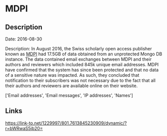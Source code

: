 # MDPI

## Description

Date: 2016-08-30

Description:
In August 2016, the Swiss scholarly open access publisher known as <a href="http://mdpi.com" target="_blank" rel="noopener">MDPI</a> had 17.5GB of data obtained from an unprotected Mongo DB instance. The data contained email exchanges between MDPI and their authors and reviewers which included 845k unique email addresses. MDPI have confirmed that the system has since been protected and that no data of a sensitive nature was impacted. As such, they concluded that notification to their subscribers was not necessary due to the fact that all their authors and reviewers are available online on their website.


['Email addresses', 'Email messages', 'IP addresses', 'Names']

## Links

https://link-to.net/1229997/801.7613845230909/dynamic/?r=bWRwaS5jb20=